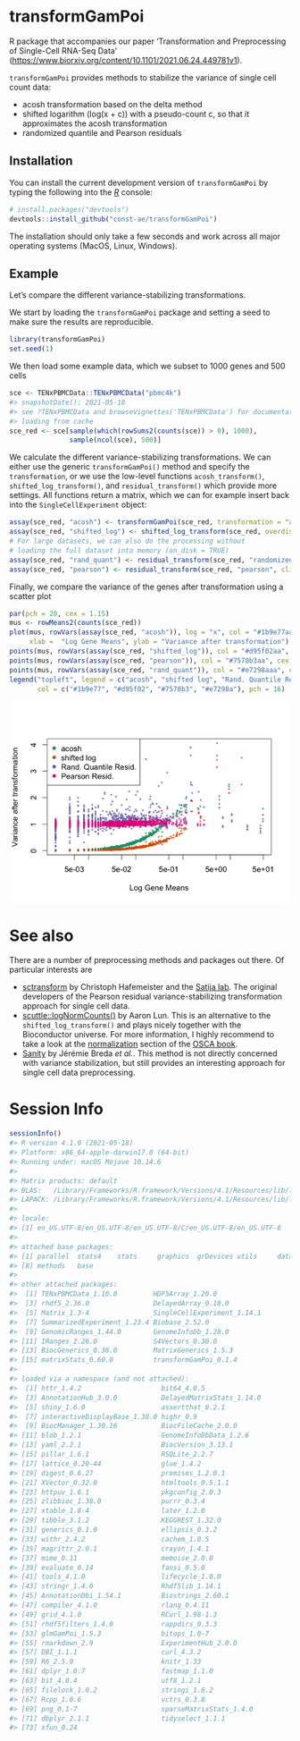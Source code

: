 
# transformGamPoi

<!-- badges: start -->
<!-- badges: end -->

R package that accompanies our paper ‘Transformation and Preprocessing
of Single-Cell RNA-Seq Data’
(<https://www.biorxiv.org/content/10.1101/2021.06.24.449781v1>).

`transformGamPoi` provides methods to stabilize the variance of single
cell count data:

-   acosh transformation based on the delta method
-   shifted logarithm (log(x + c)) with a pseudo-count c, so that it
    approximates the acosh transformation
-   randomized quantile and Pearson residuals

## Installation

You can install the current development version of `transformGamPoi` by
typing the following into the [*R*](https://cloud.r-project.org/)
console:

``` r
# install.packages("devtools")
devtools::install_github("const-ae/transformGamPoi")
```

The installation should only take a few seconds and work across all
major operating systems (MacOS, Linux, Windows).

## Example

Let’s compare the different variance-stabilizing transformations.

We start by loading the `transformGamPoi` package and setting a seed to
make sure the results are reproducible.

``` r
library(transformGamPoi)
set.seed(1)
```

We then load some example data, which we subset to 1000 genes and 500
cells

``` r
sce <- TENxPBMCData::TENxPBMCData("pbmc4k")
#> snapshotDate(): 2021-05-18
#> see ?TENxPBMCData and browseVignettes('TENxPBMCData') for documentation
#> loading from cache
sce_red <- sce[sample(which(rowSums2(counts(sce)) > 0), 1000),
               sample(ncol(sce), 500)]
```

We calculate the different variance-stabilizing transformations. We can
either use the generic `transformGamPoi()` method and specify the
`transformation`, or we use the low-level functions `acosh_transform()`,
`shifted_log_transform()`, and `residual_transform()` which provide more
settings. All functions return a matrix, which we can for example insert
back into the `SingleCellExperiment` object:

``` r
assay(sce_red, "acosh") <- transformGamPoi(sce_red, transformation = "acosh")
assay(sce_red, "shifted_log") <- shifted_log_transform(sce_red, overdispersion = 0.1)
# For large datasets, we can also do the processing without 
# loading the full dataset into memory (on_disk = TRUE)
assay(sce_red, "rand_quant") <- residual_transform(sce_red, "randomized_quantile", on_disk = FALSE)
assay(sce_red, "pearson") <- residual_transform(sce_red, "pearson", clipping = TRUE, on_disk = FALSE)
```

Finally, we compare the variance of the genes after transformation using
a scatter plot

``` r
par(pch = 20, cex = 1.15)
mus <- rowMeans2(counts(sce_red))
plot(mus, rowVars(assay(sce_red, "acosh")), log = "x", col = "#1b9e77aa", cex = 0.6,
     xlab =  "Log Gene Means", ylab = "Variance after transformation")
points(mus, rowVars(assay(sce_red, "shifted_log")), col = "#d95f02aa", cex = 0.6)
points(mus, rowVars(assay(sce_red, "pearson")), col = "#7570b3aa", cex = 0.6)
points(mus, rowVars(assay(sce_red, "rand_quant")), col = "#e7298aaa", cex = 0.6)
legend("topleft", legend = c("acosh", "shifted log", "Rand. Quantile Resid.", "Pearson Resid."),
       col = c("#1b9e77", "#d95f02", "#7570b3", "#e7298a"), pch = 16)
```

![](man/figures/README-plotMeanVar-1.png)<!-- -->

# See also

There are a number of preprocessing methods and packages out there. Of
particular interests are

-   [sctransform](https://github.com/ChristophH/sctransform) by
    Christoph Hafemeister and the [Satija lab](https://satijalab.org/).
    The original developers of the Pearson residual variance-stabilizing
    transformation approach for single cell data.
-   [scuttle::logNormCounts()](https://bioconductor.org/packages/release/bioc/html/scuttle.html)
    by Aaron Lun. This is an alternative to the
    `shifted_log_transform()` and plays nicely together with the
    Bioconductor universe. For more information, I highly recommend to
    take a look at the
    [normalization](https://bioconductor.org/books/release/OSCA/normalization.html)
    section of the [OSCA
    book](https://bioconductor.org/books/release/OSCA/).
-   [Sanity](https://github.com/jmbreda/Sanity) by Jérémie Breda *et
    al.*. This method is not directly concerned with variance
    stabilization, but still provides an interesting approach for single
    cell data preprocessing.

# Session Info

``` r
sessionInfo()
#> R version 4.1.0 (2021-05-18)
#> Platform: x86_64-apple-darwin17.0 (64-bit)
#> Running under: macOS Mojave 10.14.6
#> 
#> Matrix products: default
#> BLAS:   /Library/Frameworks/R.framework/Versions/4.1/Resources/lib/libRblas.dylib
#> LAPACK: /Library/Frameworks/R.framework/Versions/4.1/Resources/lib/libRlapack.dylib
#> 
#> locale:
#> [1] en_US.UTF-8/en_US.UTF-8/en_US.UTF-8/C/en_US.UTF-8/en_US.UTF-8
#> 
#> attached base packages:
#> [1] parallel  stats4    stats     graphics  grDevices utils     datasets 
#> [8] methods   base     
#> 
#> other attached packages:
#>  [1] TENxPBMCData_1.10.0         HDF5Array_1.20.0           
#>  [3] rhdf5_2.36.0                DelayedArray_0.18.0        
#>  [5] Matrix_1.3-4                SingleCellExperiment_1.14.1
#>  [7] SummarizedExperiment_1.23.4 Biobase_2.52.0             
#>  [9] GenomicRanges_1.44.0        GenomeInfoDb_1.28.0        
#> [11] IRanges_2.26.0              S4Vectors_0.30.0           
#> [13] BiocGenerics_0.38.0         MatrixGenerics_1.5.3       
#> [15] matrixStats_0.60.0          transformGamPoi_0.1.4      
#> 
#> loaded via a namespace (and not attached):
#>  [1] httr_1.4.2                    bit64_4.0.5                  
#>  [3] AnnotationHub_3.0.0           DelayedMatrixStats_1.14.0    
#>  [5] shiny_1.6.0                   assertthat_0.2.1             
#>  [7] interactiveDisplayBase_1.30.0 highr_0.9                    
#>  [9] BiocManager_1.30.16           BiocFileCache_2.0.0          
#> [11] blob_1.2.1                    GenomeInfoDbData_1.2.6       
#> [13] yaml_2.2.1                    BiocVersion_3.13.1           
#> [15] pillar_1.6.1                  RSQLite_2.2.7                
#> [17] lattice_0.20-44               glue_1.4.2                   
#> [19] digest_0.6.27                 promises_1.2.0.1             
#> [21] XVector_0.32.0                htmltools_0.5.1.1            
#> [23] httpuv_1.6.1                  pkgconfig_2.0.3              
#> [25] zlibbioc_1.38.0               purrr_0.3.4                  
#> [27] xtable_1.8-4                  later_1.2.0                  
#> [29] tibble_3.1.2                  KEGGREST_1.32.0              
#> [31] generics_0.1.0                ellipsis_0.3.2               
#> [33] withr_2.4.2                   cachem_1.0.5                 
#> [35] magrittr_2.0.1                crayon_1.4.1                 
#> [37] mime_0.11                     memoise_2.0.0                
#> [39] evaluate_0.14                 fansi_0.5.0                  
#> [41] tools_4.1.0                   lifecycle_1.0.0              
#> [43] stringr_1.4.0                 Rhdf5lib_1.14.1              
#> [45] AnnotationDbi_1.54.1          Biostrings_2.60.1            
#> [47] compiler_4.1.0                rlang_0.4.11                 
#> [49] grid_4.1.0                    RCurl_1.98-1.3               
#> [51] rhdf5filters_1.4.0            rappdirs_0.3.3               
#> [53] glmGamPoi_1.5.3               bitops_1.0-7                 
#> [55] rmarkdown_2.9                 ExperimentHub_2.0.0          
#> [57] DBI_1.1.1                     curl_4.3.2                   
#> [59] R6_2.5.0                      knitr_1.33                   
#> [61] dplyr_1.0.7                   fastmap_1.1.0                
#> [63] bit_4.0.4                     utf8_1.2.1                   
#> [65] filelock_1.0.2                stringi_1.6.2                
#> [67] Rcpp_1.0.6                    vctrs_0.3.8                  
#> [69] png_0.1-7                     sparseMatrixStats_1.4.0      
#> [71] dbplyr_2.1.1                  tidyselect_1.1.1             
#> [73] xfun_0.24
```
